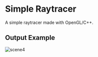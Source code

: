 # Simple Raytracer
A simple raytracer made with OpenGL/C++.

## Output Example
![scene4](https://github.com/user-attachments/assets/93287aa1-e502-4aa5-b46d-63c6ebcab7c4)

